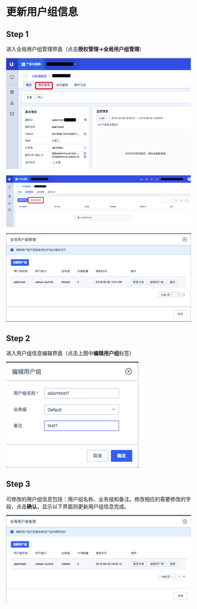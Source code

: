 # 更新用户组信息

## Step 1
进入全局用户组管理界面（点击**授权管理-\>全局用户组管理**）

![](/images/operation/mgr_client/create_client_1.png)

![](/images/operation/mgr_client/create_client_2.png)

![](/images/operation/mgr_client/create_client_5.png)

## Step 2
进入用户组信息编辑界面（点击上图中**编辑用户组**标签）

![](/images/operation/mgr_client/edit_client_1.png)

## Step 3
可修改的用户组信息包括：用户组名称、业务组和备注。修改相应的需要修改的字段，点击**确认**，显示以下界面则更新用户组信息完成。

![](/images/operation/mgr_client/edit_client_2.png)
